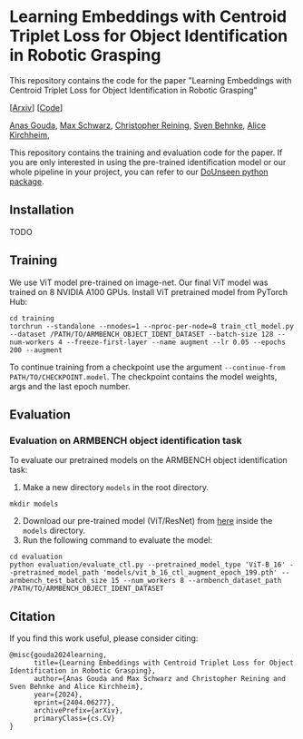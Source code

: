 # Learning Embeddings with Centroid Triplet Loss for Object Identification in Robotic Grasping
This repository contains the code for the paper "Learning Embeddings with Centroid Triplet Loss for Object Identification in Robotic Grasping"

[[Arxiv](https://arxiv.org/abs/2404.06277)]
[[Code](https://github.com/AnasIbrahim/ctl_classification)]

[Anas Gouda](https://github.com/AnasIbrahim),
[Max Schwarz](https://github.com/xqms),
[Christopher Reining](https://scholar.google.de/citations?user=cGwxRzAAAAAJ&hl=de),
[Sven Behnke](https://www.ais.uni-bonn.de/behnke/),
[Alice Kirchheim](https://scholar.google.de/citations?user=eY-wazgAAAAJ&hl=de),

This repository contains the training and evaluation code for the paper.
If you are only interested in using the pre-trained identification model or our whole pipeline in your project, you can refer to our [DoUnseen python package](https://github.com/AnasIbrahim/image_agnostic_segmentation).

## Installation

TODO

## Training

We use ViT model pre-trained on image-net.
Our final ViT model was trained on 8 NVIDIA A100 GPUs.
Install ViT pretrained model from PyTorch Hub:
```commandline
cd training
torchrun --standalone --nnodes=1 --nproc-per-node=8 train_ctl_model.py --dataset /PATH/TO/ARMBENCH_OBJECT_IDENT_DATASET --batch-size 128 --num-workers 4 --freeze-first-layer --name augment --lr 0.05 --epochs 200 --augment
```
To continue training from a checkpoint use the argument `--continue-from PATH/TO/CHECKPOINT.model`. The checkpoint contains the model weights, args and the last epoch number.

## Evaluation

### Evaluation on ARMBENCH object identification task
To evaluate our pretrained models on the ARMBENCH object identification task:
1. Make a new directory `models` in the root directory.
```commandline
mkdir models
```
2. Download our pre-trained model (ViT/ResNet) from [here](https://drive.google.com/drive/folders/10itUoEmgJAEN_cYkUOURc-3pTTll7rXv?usp=sharing) inside the `models` directory.
3. Run the following command to evaluate the model:
```commandline
cd evaluation
python evaluation/evaluate_ctl.py --pretrained_model_type 'ViT-B_16' --pretrained_model_path 'models/vit_b_16_ctl_augment_epoch_199.pth' --armbench_test_batch_size 15 --num_workers 8 --armbench_dataset_path /PATH/TO/ARMBENCH_OBJECT_IDENT_DATASET
```

## Citation
If you find this work useful, please consider citing:
```
@misc{gouda2024learning,
      title={Learning Embeddings with Centroid Triplet Loss for Object Identification in Robotic Grasping}, 
      author={Anas Gouda and Max Schwarz and Christopher Reining and Sven Behnke and Alice Kirchheim},
      year={2024},
      eprint={2404.06277},
      archivePrefix={arXiv},
      primaryClass={cs.CV}
}
```